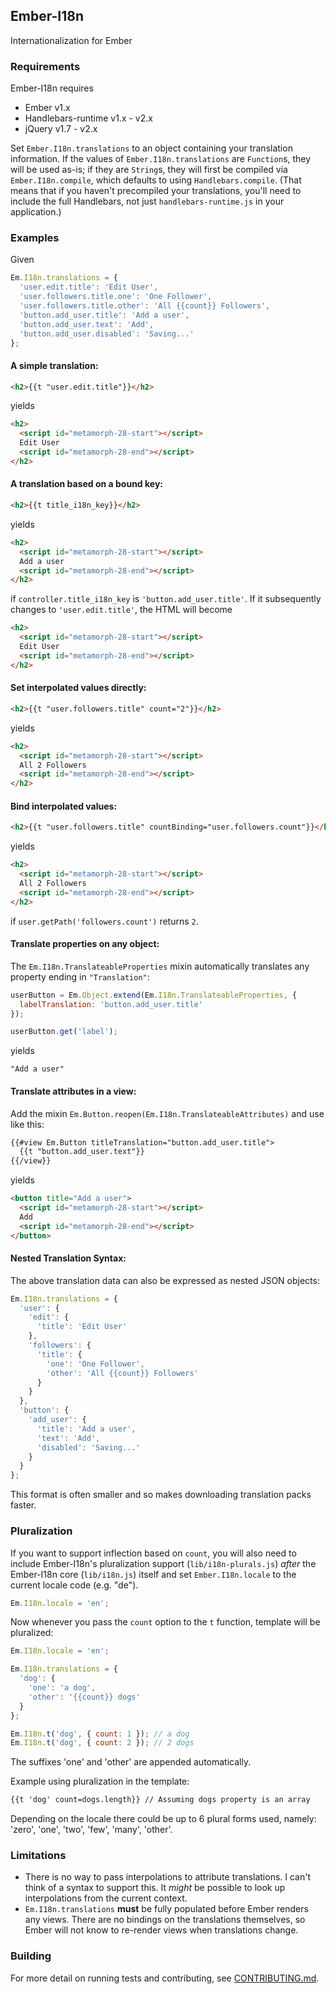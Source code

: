 ## Ember-I18n

Internationalization for Ember

### Requirements

Ember-I18n requires

 * Ember v1.x
 * Handlebars-runtime v1.x - v2.x
 * jQuery v1.7 - v2.x

Set `Ember.I18n.translations` to an object containing your translation
information. If the values of `Ember.I18n.translations` are `Function`s,
they will be used as-is; if they are `String`s, they will first be
compiled via `Ember.I18n.compile`, which defaults to using
`Handlebars.compile`. (That means that if you haven't precompiled your
translations, you'll need to include the full Handlebars, not just
`handlebars-runtime.js` in your application.)

### Examples

Given
```javascript
Em.I18n.translations = {
  'user.edit.title': 'Edit User',
  'user.followers.title.one': 'One Follower',
  'user.followers.title.other': 'All {{count}} Followers',
  'button.add_user.title': 'Add a user',
  'button.add_user.text': 'Add',
  'button.add_user.disabled': 'Saving...'
};
```

#### A simple translation:
```html
<h2>{{t "user.edit.title"}}</h2>
```
yields
```html
<h2>
  <script id="metamorph-28-start"></script>
  Edit User
  <script id="metamorph-28-end"></script>
</h2>
```

#### A translation based on a bound key:
```html
<h2>{{t title_i18n_key}}</h2>
```
yields
```html
<h2>
  <script id="metamorph-28-start"></script>
  Add a user
  <script id="metamorph-28-end"></script>
</h2>
```
if `controller.title_i18n_key` is `'button.add_user.title'`. If
it subsequently changes to `'user.edit.title'`, the HTML will
become
```html
<h2>
  <script id="metamorph-28-start"></script>
  Edit User
  <script id="metamorph-28-end"></script>
</h2>
```

#### Set interpolated values directly:
```html
<h2>{{t "user.followers.title" count="2"}}</h2>
```
yields
```html
<h2>
  <script id="metamorph-28-start"></script>
  All 2 Followers
  <script id="metamorph-28-end"></script>
</h2>
```

#### Bind interpolated values:
```html
<h2>{{t "user.followers.title" countBinding="user.followers.count"}}</h2>
```
yields
```html
<h2>
  <script id="metamorph-28-start"></script>
  All 2 Followers
  <script id="metamorph-28-end"></script>
</h2>
```
if `user.getPath('followers.count')` returns `2`.

#### Translate properties on any object:

The `Em.I18n.TranslateableProperties` mixin automatically translates
any property ending in `"Translation"`:
```javascript
userButton = Em.Object.extend(Em.I18n.TranslateableProperties, {
  labelTranslation: 'button.add_user.title'
});

userButton.get('label');
```
yields

    "Add a user"

#### Translate attributes in a view:

Add the mixin `Em.Button.reopen(Em.I18n.TranslateableAttributes)` and use like this:

```html
{{#view Em.Button titleTranslation="button.add_user.title">
  {{t "button.add_user.text"}}
{{/view}}
```
yields
```html
<button title="Add a user">
  <script id="metamorph-28-start"></script>
  Add
  <script id="metamorph-28-end"></script>
</button>
```

#### Nested Translation Syntax:

The above translation data can also be expressed as nested JSON objects:
```javascript
Em.I18n.translations = {
  'user': {
    'edit': {
      'title': 'Edit User'
    },
    'followers': {
      'title': {
        'one': 'One Follower',
        'other': 'All {{count}} Followers'
      }
    }
  },
  'button': {
    'add_user': {
      'title': 'Add a user',
      'text': 'Add',
      'disabled': 'Saving...'
    }
  }
};
```
This format is often smaller and so makes downloading translation packs faster.

### Pluralization

If you want to support inflection based on `count`, you will
also need to include Ember-I18n's pluralization support (`lib/i18n-plurals.js`)
*after* the Ember-I18n core (`lib/i18n.js`) itself and set `Ember.I18n.locale`
to the current locale code (e.g. "de").

```javascript
Em.I18n.locale = 'en';
```

Now whenever you pass the `count` option to the `t` function, template will be pluralized:

```javascript
Em.I18n.locale = 'en';

Em.I18n.translations = {
  'dog': {
    'one': 'a dog',
    'other': '{{count}} dogs'
  }
};

Em.I18n.t('dog', { count: 1 }); // a dog
Em.I18n.t('dog', { count: 2 }); // 2 dogs
```

The suffixes 'one' and 'other' are appended automatically.

Example using pluralization in the template:

```html
{{t 'dog' count=dogs.length}} // Assuming dogs property is an array
```

Depending on the locale there could be up to 6 plural forms used, namely: 'zero', 'one', 'two', 'few', 'many', 'other'.

### Limitations

 * There is no way to pass interpolations to attribute translations. I can't
   think of a syntax to support this. It *might* be possible to look up
   interpolations from the current context.
 * `Em.I18n.translations` **must** be fully populated before Ember
   renders any views. There are no bindings on the translations themselves,
   so Ember will not know to re-render views when translations change.

### Building

For more detail on running tests and contributing, see [CONTRIBUTING.md](https://github.com/jamesarosen/ember-i18n/blob/master/CONTRIBUTING.md).

